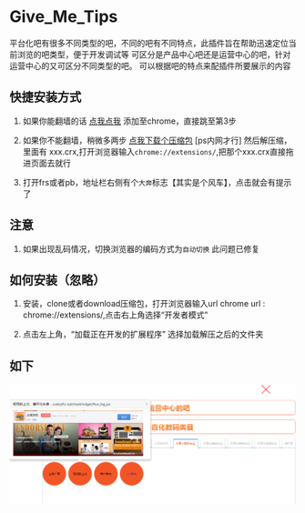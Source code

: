 # Give_Me_Tips

平台化吧有很多不同类型的吧，不同的吧有不同特点，此插件旨在帮助迅速定位当前浏览的吧类型，便于开发调试等
可区分是产品中心吧还是运营中心的吧，针对运营中心的又可区分不同类型的吧。
可以根据吧的特点来配插件所要展示的内容
## 快捷安装方式
1. 如果你能翻墙的话
  [点我点我](https://chrome.google.com/webstore/detail/show-me-you-are/oeppgkfmeappdbakoabgmihbjjoiofen)  添加至chrome，直接跳至第3步
2. 如果你不能翻墙，稍微多两步
  [点我下载个压缩包](http://fedev.baidu.com/~zhangshibiao/tools/Show-Me-You-are_v1.1.rar) [ps内网才行]
  然后解压缩，里面有 xxx.crx,打开浏览器输入`chrome://extensions/`,把那个xxx.crx直接拖进页面去就行

3. 打开frs或者pb，地址栏右侧有个`大奔`标志【其实是个风车】，点击就会有提示了

## 注意
1. 如果出现乱码情况，切换浏览器的编码方式为`自动切换` 此问题已修复

## 如何安装（忽略） ##
 1. 安装，clone或者download压缩包，打开浏览器输入url chrome url :  chrome://extensions/,点击右上角选择“开发者模式”
 
 2. 点击左上角，“加载正在开发的扩展程序” 选择加载解压之后的文件夹

## 如下

![例子](/img/index.png)
